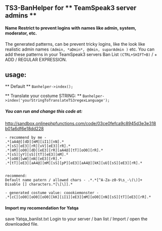 ## TS3-BanHelper for ** TeamSpeak3 server admins **

#### Name Restrict to prevent logins with names like admin, system, moderator, etc.
The generated patterns, can be prevent tricky logins, like the look like realistic admin names `(Admin, *aDmin*, @dmin, suparAdmin )` etc.
You can add these patterns in your TeamSpeak3 servers Ban List `(CTRL+SHIFT+B)` / + ADD / REGULAR EXPRESSION.



## usage:
** Default **
` Banhelper->index(); `

** Translate your costume STRING: **
` Banhelper->index('yourStringToTranslateTS3regexLanguage'); `

##### You can run and change this code at:
http://sandbox.onlinephpfunctions.com/code/03ce0fefca9c8945d3e3e318b01a6df6e18dd228

```
- recommend by me -
.*[aA4@][dD][mM][iI1][nN].*
.*[sS][eE3][rR][vV][eE3][rR].*
.*[mM][oO0][dD][eE3][rR][aA4@][tT][oO0][rR].*
.*[sS][yY][sS][tT][eE3][mM].*
.*[oO0][wW][nN][eE3][rR].*
.*[tT][eE3][aA4@][mM][sS][pP][eE3][aA4@][kK][uU][sS][eE3][rR].*


recommend:
Default name patern / allowed chars - .*.*[^A-Za-z0-9\s_-\(\)]+
Disable [] characters.*[\[\]].*

- generated costume value: coookiemonster -
.*[cC][oO0][oO0][oO0][kK][iI1][eE3][mM][oO0][nN][sS][tT][eE3][rR].*
```


#### Import my recomendation for Yatqa
save Yatqa_banlist.txt
Login to your server / ban list / Import / open the downloaded file.
